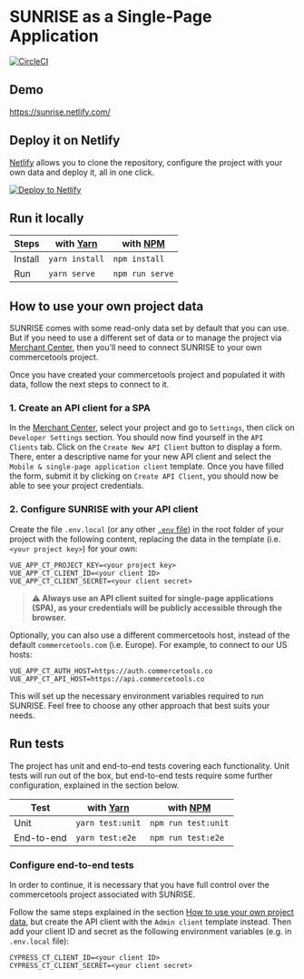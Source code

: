 # SUNRISE as a Single-Page Application

[![CircleCI](https://circleci.com/gh/commercetools/sunrise-spa.svg?style=svg)](https://circleci.com/gh/commercetools/sunrise-spa)

## Demo
https://sunrise.netlify.com/

## Deploy it on Netlify
[Netlify](https://www.netlify.com/) allows you to clone the repository, configure the project with your own data and deploy it, all in one click.

[![Deploy to Netlify](https://www.netlify.com/img/deploy/button.svg)](https://app.netlify.com/start/deploy?repository=https://github.com/commercetools/sunrise-spa)

## Run it locally 

Steps   | with [Yarn](https://yarnpkg.com/)  | with [NPM](https://www.npmjs.com/) |
------- | ---------------------------------- | ---------------------------------- |
Install | `yarn install`                     | `npm install`                      |
Run     | `yarn serve`                       | `npm run serve`                    |


## How to use your own project data
SUNRISE comes with some read-only data set by default that you can use. But if you need to use a different set of data or to manage the project via [Merchant Center](https://mc.commercetools.com/), then you'll need to connect SUNRISE to your own commercetools project.

Once you have created your commercetools project and populated it with data, follow the next steps to connect to it.

### 1. Create an API client for a SPA
In the [Merchant Center](https://mc.commercetools.com/), select your project and go to `Settings`, then click on `Developer Settings` section. You should now find yourself in the `API Clients` tab. Click on the `Create New API Client` button to display a form. There, enter a descriptive name for your new API client and select the `Mobile & single-page application client` template. Once you have filled the form, submit it by clicking on `Create API Client`, you should now be able to see your project credentials.

### 2. Configure SUNRISE with your API client 
Create the file `.env.local` (or any other [`.env` file](https://www.npmjs.com/package/dotenv#usage)) in the root folder of your project with the following content, replacing the data in the template (i.e. `<your project key>`) for your own:

```shell
VUE_APP_CT_PROJECT_KEY=<your project key>
VUE_APP_CT_CLIENT_ID=<your client ID>
VUE_APP_CT_CLIENT_SECRET=<your client secret>
```
> **:warning: Always use an API client suited for single-page applications (SPA), as your credentials will be publicly accessible through the browser.**

Optionally, you can also use a different commercetools host, instead of the default `commercetools.com` (i.e. Europe). For example, to connect to our US hosts: 
```shell
VUE_APP_CT_AUTH_HOST=https://auth.commercetools.co
VUE_APP_CT_API_HOST=https://api.commercetools.co
```

This will set up the necessary environment variables required to run SUNRISE. Feel free to choose any other approach that best suits your needs.


## Run tests
The project has unit and end-to-end tests covering each functionality. Unit tests will run out of the box, but end-to-end tests require some further configuration, explained in the section below.

Test   | with [Yarn](https://yarnpkg.com/)  | with [NPM](https://www.npmjs.com/) |
------- | ---------------------------------- | ---------------------------------- |
Unit | `yarn test:unit`                     | `npm run test:unit`                      |
End-to-end     | `yarn test:e2e`                       | `npm run test:e2e`                    |

### Configure end-to-end tests
In order to continue, it is necessary that you have full control over the commercetools project associated with SUNRISE.

Follow the same steps explained in the section [How to use your own project data](#how-to-use-your-own-project-data), but create the API client with the `Admin client` template instead. Then add your client ID and secret as the following environment variables (e.g. in `.env.local` file): 

```shell
CYPRESS_CT_CLIENT_ID=<your client ID>
CYPRESS_CT_CLIENT_SECRET=<your client secret>
```